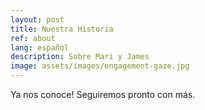 ```yaml
---
layout: post
title: Nuestra Historia
ref: about
lang: español
description: Sobre Mari y James
image: assets/images/engagement-gaze.jpg
---
```


Ya nos conoce!
Seguiremos pronto con más.
